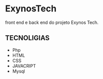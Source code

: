 # ExynosTech
front end e back end do projeto Exynos Tech.

## TECNOLIGIAS
  <ul>
    <li>
        Php
    </li>
    <li>
        HTML
    </li>
    <li>
        CSS
    </li>
    <li>
        JAVACRIPT
    </li>
    <li>
        Mysql
    </li>
  </ul>
